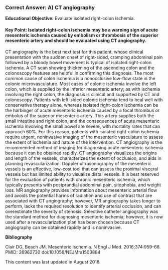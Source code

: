 
### Correct Answer: A) CT angiography 

**Educational Objective:** Evaluate isolated right-colon ischemia.

#### **Key Point:** Isolated right-colon ischemia may be a warning sign of acute mesenteric ischemia caused by embolism or thrombosis of the superior mesenteric artery and should be evaluated using CT angiography.

CT angiography is the best next test for this patient, whose clinical presentation with the sudden onset of right-sided, cramping abdominal pain followed by a bloody bowel movement is typical of isolated right-colon ischemia. A CT scan showing thickening of the ascending colon and the colonoscopy features are helpful in confirming this diagnosis. The most common cause of colon ischemia is a nonocclusive low-flow state in the colonic microvasculature. Most cases of colonic ischemia involve the left colon, which is supplied by the inferior mesenteric artery; as with ischemia involving the right colon, the diagnosis is clinical and supported by CT and colonoscopy. Patients with left-sided colonic ischemia tend to heal well with conservative therapy alone, whereas isolated right-colon ischemia can be the harbinger of acute mesenteric ischemia caused by a focal thrombus or embolus of the superior mesenteric artery. This artery supplies both the small intestine and right colon, and the consequences of acute mesenteric ischemia involving the small bowel are severe, with mortality rates that can approach 60%. For this reason, patients with isolated right-colon ischemia require urgent, noninvasive imaging of the mesenteric vasculature to assess the extent of ischemia and nature of the intervention. CT angiography is the recommended method of imaging for diagnosing acute mesenteric ischemia because it can be obtained rapidly. CT angiography visualizes the origins and length of the vessels, characterizes the extent of occlusion, and aids in planning revascularization.
Doppler ultrasonography of the mesenteric vessels is an effective, low-cost tool that can assess the proximal visceral vessels but has limited ability to visualize distal vessels. It is best reserved for the evaluation of patients with chronic mesenteric ischemia, which typically presents with postprandial abdominal pain, sitophobia, and weight loss.
MR angiography provides information about mesenteric arterial flow and avoids the potential harms of radiation and use of contrast that are associated with CT angiography; however, MR angiography takes longer to perform, lacks the required resolution to identify arterial occlusion, and can overestimate the severity of stenosis.
Selective catheter angiography was the standard method for diagnosing mesenteric ischemia; however, it is now used after a revascularization plan has been chosen because CT angiography can be obtained rapidly and is noninvasive.

**Bibliography**

Clair DG, Beach JM. Mesenteric ischemia. N Engl J Med. 2016;374:959-68. PMID: 26962730 doi:10.1056/NEJMra1503884

This content was last updated in August 2018.
